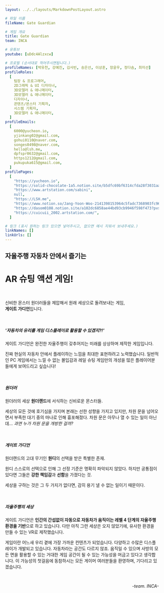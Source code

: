 ```yaml
---
layout: ../../layouts/MarkdownPostLayout.astro

# 파일 이름
fileName: Gate Guardian

# 게임 개요
title: Gate Guardian
team: INCA

# 유튜브
youtube: [uDdc4Alzxcw]

# 프로필 (순서대로 적어주시면됩니다.)
profileNames: [박유천, 강예진, 김사빈, 송은선, 이상훈, 장윤우, 정다솜, 최미선]
profileRoles:
  [
    팀장 & 프로그래머,
    2D그래픽 & UI 디자이너,
    3D모델러 & 애니메이터,
    3D모델러 & 애니메이터,
    디자이너,
    콘텐츠/몬스터 기획자,
    시스템 기획자,
    3D모델러 & 애니메이터,
  ]
profileEmails:
  [
    6000@yucheon.io,
    yjinkang02@gmail.com,
    gohui0110@naver.com,
    songes0498@naver.com,
    hello@lsh.me,
    dpfspr0632@gmail.com,
    https1212@gmail.com,
    pukupuka615@gmail.com,
  ]
profilePages:
  [
    "https://yucheon.io",
    "https://solid-chocolate-1a5.notion.site/b5dfc69bf6314cfda28f3031aae6b045",
    "https://www.artstation.com/sabini",
    null,
    "https://LSH.me",
    "https://www.notion.so/Jang-Yoon-Woo-2141398153964c5fadc7368903fc9651?pvs=4",
    "https://dasom0108.notion.site/a102dc6858ae44bd93cb9946f598f473?pvs=74",
    "https://cuicuii_2002.artstation.com/",
  ]

# 링크 (표시 원하는 링크 있으면 넣어주시고, 없으면 예시 지워서 보내주세요.)
linkNames: []
linkUrls: []
---
```


## **자율주행 자동차 안에서 즐기는**
# **AR 슈팅 액션 게임!**
<br/>

신비한 몬스터 원더러들을 제압해서 원래 세상으로 돌려보내는 게임,<br/><strong>게이트 가디언</strong>입니다.

<br/>

##### **'자동차의 유리를 게임 디스플레이로 활용할 수 있겠지?!'**

게이트 가디언은 완전한 자율주행이 갖추어지는 미래를 상상하며 제작한 게임입니다.

진짜 현실의 자동차 안에서 플레이하는 느낌을 최대한 표현하려고 노력했습니다. 일반적인 PC 게임에서는 느낄 수 없는 몰입감과 레일 슈팅 게임만의 개성을 많은 플레이어분들에게 보여드리고 싶습니다!

<br/>

##### **원더러**

원더러의 세상 **원더랜드**에 서식하는 신비로운 몬스터들.

세상의 모든 것에 호기심을 가지며 본래는 선한 성향을 가지고 있지만, 차원 문을 넘어오면서 부족한 대기 중의 마나로 인해 흉포해졌다. 차원 문은 아무나 열 수 있는 일이 아닌데... _과연 누가 차원 문을 개방한 걸까?_

<br/>

##### **게이트 가디언**

원더랜드의 고대 무기인 **원디**의 선택을 받은 특별한 존재.

원디 스스로의 선택으로 인해 그 선정 기준은 명확히 파악되지 않았다. 하지만 공통점이 있다면 그들은 **강한 책임감**과 **선함**을 가졌다는 것.

세상을 구하는 것은 그 두 가지가 없다면, 감히 용기 낼 수 없는 일이기 때문이다.

<br/>

##### **자율주행의 세상**

게이트 가디언은 **인간의 간섭없이 자동으로 자동차가 움직이는 레벨 4 단계의 자율주행 환경을 기반**으로 하고 있습니다. 다만 아직 그런 세상은 오지 않았기에, 유사한 환경을 만들 수 있는 VR로 제작했습니다.

게임이란 어느새 우리 곁에 가장 가까운 컨텐츠가 되었습니다. 다양하고 수많은 디스플레이가 개발되고 있습니다. 자동차라는 공간도 다르지 않죠. 움직일 수 있으며 사방의 모든 면을 활용할 수 있는 거대한 게임 공간이 될 수 있는 가능성을 머금고 있다고 생각합니다. 이 가능성의 첫걸음에 동참하시는 모든 게이머 여러분들을 환영하며, 기다리고 있겠습니다.


<br/>
<p style="text-align: right;"><i>-team. INCA-</i></p>